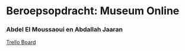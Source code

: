 # Beroepsopdracht: Museum Online

### Abdel El Moussaoui en Abdallah Jaaran

 [Trello Board](https://trello.com/b/uywsOKyb/museum-website)
